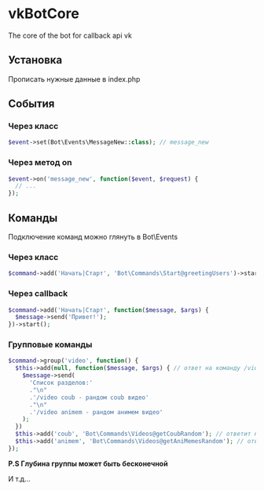 # vkBotCore
The core of the bot for callback api vk

Установка
-----------------------------------
Прописать нужные данные в index.php

События
-----------------------------------

### Через класс
```php
$event->set(Bot\Events\MessageNew::class); // message_new
```

### Через метод on
```php
$event->on('message_new', function($event, $request) {
  // ...
});
```

Команды
-----------------------------------

Подключение команд можно глянуть в Bot\Events

### Через класс
```php
$command->add('Начать|Старт', 'Bot\Commands\Start@greetingUsers')->start(); // бот ответит на Начать и старт
```

### Через callback
```php
$command->add('Начать|Старт', function($message, $args) {
  $message->send('Привет!');
})->start();
```

### Групповые команды
```php
$command->group('video', function() {
  $this->add(null, function($message, $args) { // ответ на команду /video
    $message->send(
      'Список разделов:'
      ."\n"
      .'/video coub - рандом coub видео'
      ."\n"
      .'/video animem - рандом анимем видео'
    );
  })
  $this->add('coub', 'Bot\Commands\Videos@getCoubRandom'); // ответит на /video coub
  $this->add('animem', 'Bot\Commands\Videos@getAniMemesRandom'); // ответит на /video animem
});
```

**P.S Глубина группы может быть бесконечной**

И т.д...
